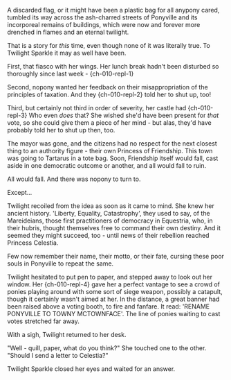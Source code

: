 A discarded flag, or it might have been a plastic bag for all anypony cared, tumbled its way across the ash-charred streets of Ponyville and its incorporeal remains of buildings, which were now and forever more drenched in flames and an eternal twilight. 

That is a story for *this* time, even though none of it was literally true. To Twilight Sparkle it may as well have been.

First, that fiasco with her wings. Her lunch break hadn't been disturbed so thoroughly since last week - {ch-010-repl-1}

Second, nopony wanted her feedback on their misappropriation of the principles of taxation. And they {ch-010-repl-2} told her to shut up, too!

Third, but certainly not third in order of severity, her castle had {ch-010-repl-3} Who even *does* that? She wished she'd have been present for *that* vote, so she could give them a piece of her mind - but alas, they'd have probably told her to shut up then, too.

The mayor was gone, and the citizens had no respect for the next closest thing to an authority figure - their own Princess of Friendship. This town was going to Tartarus in a tote bag. Soon, Friendship itself would fall, cast aside in one democratic outcome or another, and all would fall to ruin. 

All would fall. And there was nopony to turn to.

Except...

Twilight recoiled from the idea as soon as it came to mind. She knew her ancient history. 'Liberty, Equality, Catastrophy', they used to say, of the Mareideians, those first practitioners of democracy in Equestria, who, in their hubris, thought themselves free to command their own destiny. And it seemed they might succeed, too - until news of their rebellion reached Princess Celestia.

Few now remember their name, their motto, or their fate, cursing these poor souls in Ponyville to repeat the same. 

Twilight hesitated to put pen to paper, and stepped away to look out her window. Her {ch-010-repl-4} gave her a perfect vantage to see a crowd of ponies playing around with some sort of siege weapon, possibly a catapult, though it certainly wasn't aimed at her. In the distance, a great banner had been raised above a voting booth, to fire and fanfare. It read: 'RENAME PONYVILLE TO TOWNY MCTOWNFACE'. The line of ponies waiting to cast votes stretched far away.

With a sigh, Twilight returned to her desk.

"Well - quill, paper, what do you think?" She touched one to the other. "Should I send a letter to Celestia?"

Twilight Sparkle closed her eyes and waited for an answer.